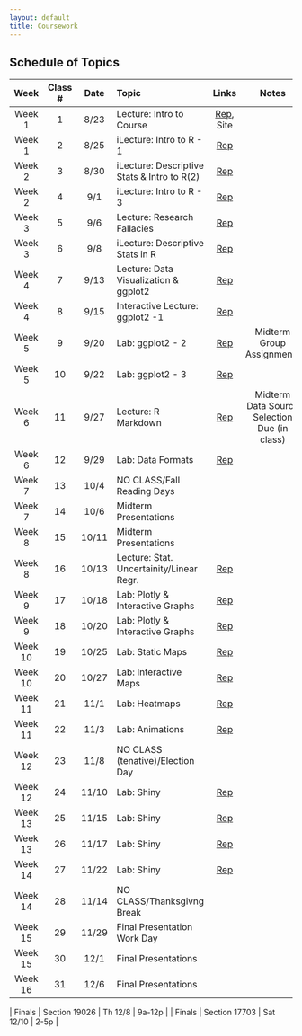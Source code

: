 ```yaml
---
layout: default
title: Coursework
---
```




## Schedule of Topics

| Week 	  | Class #       | Date      | Topic										| Links	| Notes									|
|:---:	  |:---:	      |:---:	  |:---											|:---:		| :---:								|
| Week 1  | 1             | 8/23      | Lecture: Intro to Course					|[Rep](</01 Intro to Course and R/class 1/>), Site 	|									|
| Week 1  | 2             | 8/25      | iLecture: Intro to R - 1					|[Rep](</01 Intro to Course and R/class 2/>)		|									|
| Week 2  | 3             | 8/30      | iLecture: Descriptive Stats & Intro to R(2)	|[Rep](</02 Descriptive Stats & R Intro/class 3/>)		| 									|       
| Week 2  | 4             | 9/1       | iLecture: Intro to R - 3					|[Rep](</02 Descriptive Stats & R Intro/class 4/>)		|									|
| Week 3  | 5             | 9/6       |	Lecture: Research Fallacies					|[Rep](</03 Research Fallacies & R Intro/class 5/>)		|									|  	
| Week 3  | 6             | 9/8       | iLecture: Descriptive Stats in R			|[Rep](</03 Research Fallacies & R Intro/class 6/>)		|									|
| Week 4  | 7             | 9/13      | Lecture: Data Visualization & ggplot2		|[Rep](</04 Data Viz Using ggplot2/class 7/>)		|									|	
| Week 4  | 8             | 9/15      | Interactive Lecture: ggplot2 -1				|[Rep](</04 Data Viz Using ggplot2/class 8/>)		|									|
| Week 5  | 9             | 9/20      | Lab: ggplot2 - 2							|[Rep](</05 Data Viz Using ggplot2/class 9/>)		|  Midterm Group Assignments		|
| Week 5  | 10            | 9/22      | Lab: ggplot2 - 3							|[Rep](</05 Data Viz Using ggplot2/class 10/>)		|                           		|
| Week 6  | 11            | 9/27      | Lecture: R Markdown							|[Rep](</01 Intro to Course and R/class 1/>)		| Midterm Data Source Selection Due (in class) | 
| Week 6  | 12            | 9/29      | Lab: Data Formats							|[Rep](</01 Intro to Course and R/class 1/>)		|                           |
| Week 7  | 13            | 10/4      |	NO CLASS/Fall Reading Days					|		|                           | 
| Week 7  | 14            | 10/6      | Midterm Presentations						|		|                           |
| Week 8  | 15            | 10/11     | Midterm Presentations						|		|                           | 
| Week 8  | 16            | 10/13     | Lecture: Stat. Uncertainity/Linear Regr.	|[Rep](</01 Intro to Course and R/class 1/>)       |                           |  
| Week 9  | 17            | 10/18     |	Lab: Plotly & Interactive Graphs			|[Rep](</01 Intro to Course and R/class 1/>)         |                           |	
| Week 9  | 18            | 10/20     | Lab: Plotly & Interactive Graphs			|[Rep](</01 Intro to Course and R/class 1/>)         |                           |
| Week 10 | 19            | 10/25     | Lab: Static Maps							|[Rep](</01 Intro to Course and R/class 1/>) 	    |                       	| 	
| Week 10 | 20            | 10/27     | Lab: Interactive Maps						|[Rep](</01 Intro to Course and R/class 1/>)         |                           |
| Week 11 | 21            | 11/1      | Lab: Heatmaps								|[Rep](</01 Intro to Course and R/class 1/>)  	    |  	                        | 	
| Week 11 | 22            | 11/3      | Lab: Animations								|[Rep](</01 Intro to Course and R/class 1/>)         |                           |
| Week 12 | 23            | 11/8      | NO CLASS (tenative)/Election Day			|	        |                           |  
| Week 12 | 24            | 11/10     | Lab: Shiny									|[Rep](</01 Intro to Course and R/class 1/>)         |                           |
| Week 13 | 25            | 11/15     | Lab: Shiny									|[Rep](</01 Intro to Course and R/class 1/>) 	    |                           |
| Week 13 | 26            | 11/17     | Lab: Shiny									|[Rep](</01 Intro to Course and R/class 1/>)         |                           |
| Week 14 | 27            | 11/22     | Lab: Shiny									|[Rep](</01 Intro to Course and R/class 1/>) 	    |                           |
| Week 14 | 28            | 11/14     | NO CLASS/Thanksgivng Break					|         |                           |
| Week 15 | 29            | 11/29     | Final Presentation Work Day					|  	    |	                        |
| Week 15 | 30            | 12/1      | Final Presentations							|         |                           |
| Week 16 | 31            | 12/6	  | Final Presentations							| 	    | 	                        |

| Finals  | Section 19026 | Th 12/8   | 9a-12p | 
| Finals  | Section 17703 | Sat 12/10 | 2-5p |
